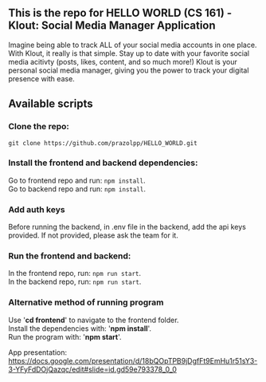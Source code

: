 ## This is the repo for HELLO WORLD (CS 161) - Klout: Social Media Manager Application
Imagine being able to track ALL of your social media accounts in one place. 
With Klout, it really is that simple.
Stay up to date with your favorite social media acitivty (posts, likes, content, and so much more!)
Klout is your personal social media manager, giving you the power to track your digital presence with ease.

## Available scripts

### Clone the repo: 

`git clone https://github.com/prazolpp/HELLO_WORLD.git`

### Install the frontend and backend dependencies:

Go to frontend repo and run: `npm install`.   
Go to backend repo and run: `npm install`. 


### Add auth keys
Before running the backend, in .env file in the backend, add the api keys provided. 
If not provided, please ask the team for it. 

### Run the frontend and backend:

In the frontend repo, run: `npm run start`.  
In the backend repo, run: `npm run start`. 


### Alternative method of running program
Use '**cd frontend**' to navigate to the frontend folder.  
Install the dependencies with: '**npm install**'.  
Run the program with: '**npm start**'.  

App presentation: https://docs.google.com/presentation/d/18bQOpTPB9jDgfFt9EmHu1r51sY3-3-YFyFdDOjQazqc/edit#slide=id.gd59e793378_0_0
